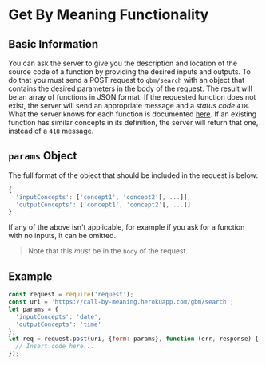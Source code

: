# Get By Meaning Functionality

## Basic Information

You can ask the server to give you the description and location of the source code of a function by providing the desired inputs and outputs. To do that you must send a POST request to `gbm/search` with an object that contains the desired parameters in the body of the request. The result will be an array of functions in JSON format. If the requested function does not exist, the server will send an appropriate message and a *status code* `418`. What the server knows for each function is documented [here](./MODELS.md). If an existing function has similar concepts in its definition, the server will return that one, instead of a `418` message.

## `params` Object

The full format of the object that should be included in the request is below:

``` javascript
{
  'inputConcepts': ['concept1', 'concept2'[, ...]],
  'outputConcepts': ['concept1', 'concept2'[, ...]]
}
```

If any of the above isn't applicable, for example if you ask for a function with no inputs, it can be omitted.

> Note that this *must* be in the `body` of the request.

## Example

``` javascript
const request = require('request');
const uri = 'https://call-by-meaning.herokuapp.com/gbm/search';
let params = {
  'inputConcepts': 'date',
  'outputConcepts': 'time'
};
let req = request.post(uri, {form: params}, function (err, response) {
  // Insert code here...
});
```